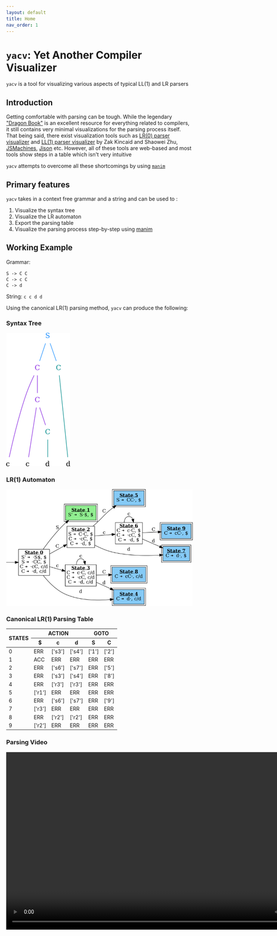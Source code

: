 ```yaml
---
layout: default
title: Home
nav_order: 1
---
```


# `yacv`: Yet Another Compiler Visualizer
`yacv` is a tool for visualizing various aspects of typical LL(1) and LR parsers


## Introduction

Getting comfortable with parsing can be tough. While the legendary ["Dragon Book"](https://suif.stanford.edu/dragonbook/) is an excellent resource for everything related to compilers, it still contains very minimal visualizations for the parsing process itself. That being said, there exist visualization tools such as [LR(0) parser visualizer](https://www.cs.princeton.edu/courses/archive/spring20/cos320/LR0/) and [LL(1) parser visualizer](https://www.cs.princeton.edu/courses/archive/spring20/cos320/LL1/) by Zak Kincaid and Shaowei Zhu, [JSMachines](http://jsmachines.sourceforge.net/machines/lr1.html), [Jison](https://zaa.ch/jison/try/usf/) etc. However, all of these tools are web-based and most tools show steps in a table which isn't very intuitive

`yacv` attempts to overcome all these shortcomings by using [`manim`](https://github.com/3b1b/manim) 

## Primary features
`yacv` takes in a context free grammar and a string and can be used to :

1. Visualize the syntax tree 
2. Visualize the LR automaton
3. Export the parsing table 
4. Visualize the parsing process step-by-step using [manim](https://github.com/3b1b/manim)

## Working Example

Grammar:

```
S -> C C 
C -> c C 
C -> d 
```

String: `c c d d`

Using the canonical LR(1) parsing method, `yacv` can produce the following:

### Syntax Tree

![ast-simple-cd-grammar](imgs/ast-simple-cd-grammar.png)

### LR(1) Automaton

![lr1-automata-simple-cd-grammar](imgs/lr1-automata-simple-cd-grammar.png)

### Canonical LR(1) Parsing Table 

<table>
   <thead>
      <tr>
         <th rowspan="2">STATES</th>
         <th colspan="3">ACTION</th>
         <th colspan="2">GOTO</th>
      </tr>
      <tr>
         <th>$</th>
         <th>c</th>
         <th>d</th>
         <th>S</th>
         <th>C</th>
      </tr>
   </thead>
   <tbody>
      <tr>
         <td>0</td>
         <td>ERR</td>
         <td>['s3']</td>
         <td>['s4']</td>
         <td>['1']</td>
         <td>['2']</td>
      </tr>
      <tr>
         <td>1</td>
         <td>ACC</td>
         <td>ERR</td>
         <td>ERR</td>
         <td>ERR</td>
         <td>ERR</td>
      </tr>
      <tr>
         <td>2</td>
         <td>ERR</td>
         <td>['s6']</td>
         <td>['s7']</td>
         <td>ERR</td>
         <td>['5']</td>
      </tr>
      <tr>
         <td>3</td>
         <td>ERR</td>
         <td>['s3']</td>
         <td>['s4']</td>
         <td>ERR</td>
         <td>['8']</td>
      </tr>
      <tr>
         <td>4</td>
         <td>ERR</td>
         <td>['r3']</td>
         <td>['r3']</td>
         <td>ERR</td>
         <td>ERR</td>
      </tr>
      <tr>
         <td>5</td>
         <td>['r1']</td>
         <td>ERR</td>
         <td>ERR</td>
         <td>ERR</td>
         <td>ERR</td>
      </tr>
      <tr>
         <td>6</td>
         <td>ERR</td>
         <td>['s6']</td>
         <td>['s7']</td>
         <td>ERR</td>
         <td>['9']</td>
      </tr>
      <tr>
         <td>7</td>
         <td>['r3']</td>
         <td>ERR</td>
         <td>ERR</td>
         <td>ERR</td>
         <td>ERR</td>
      </tr>
      <tr>
         <td>8</td>
         <td>ERR</td>
         <td>['r2']</td>
         <td>['r2']</td>
         <td>ERR</td>
         <td>ERR</td>
      </tr>
      <tr>
         <td>9</td>
         <td>['r2']</td>
         <td>ERR</td>
         <td>ERR</td>
         <td>ERR</td>
         <td>ERR</td>
      </tr>
   </tbody>
</table>

### Parsing Video 

<video width="854" height="480" controls>
<source src="vids/lr1-vid-simple-cd-grammar.mp4" type="video/mp4">
Your browser does not support video tag
</video>

